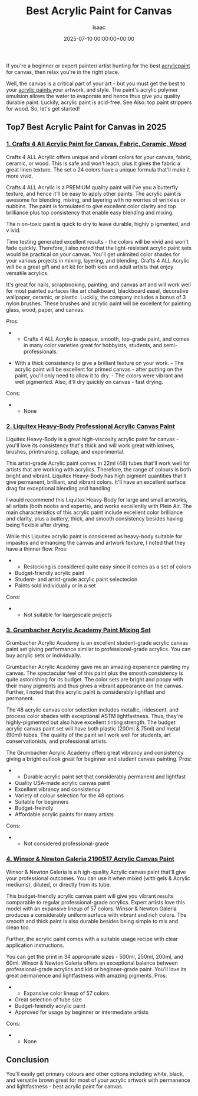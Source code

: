 ﻿---
title: Best Acrylic Paint for Canvas
description: If you're a beginner or expert painter artist hunting for the best acrylic paint for canvas, then relax you're in the right place. Well, the canvas is a...
slug: /best-acrylic-paint-for-canvas/
date: 2025-07-10 00:00:00+00:00
lastmod: 2025-07-10 00:00:00+03:00
author: Isaac
categories:
- Paint
tags:
- paint
- best
- acrylic
layout: post
---

If you're a beginner or expert painter/ artist hunting for the best [acrylic](https://pestpolicy.com/best-acrylic-paint-for-pouring/)[paint](https://pestpolicy.com/best-acrylic-paint-for-professional-artists/) for canvas, then relax you're in the right place.

Well, the canvas is a critical part of your art - but you must get the best to your [acrylic paints](https://sites.psu.edu/arwpassionblog/2018/04/26/acrylic-paint-pouring/),your artwork, and style. The paint's acrylic polymer emulsion allows the water to evaporate and hence thus give you quality durable paint. Luckily, acrylic paint is acid-free. See Also: top paint strippers for wood. So, let's get started!

## Top7 Best Acrylic Paint for Canvas in 2025

###  [1. Crafts 4 All Acrylic Paint for Canvas, Fabric, Ceramic, Wood](https://www.amazon.com/dp/B01EVJ8Q0Q/?tag=p-policy-20)

Crafts 4 ALL Acrylic offers unique and vibrant colors for your canvas, fabric, ceramic, or wood. This is safe and won't leach, plus it gives the fabric a great linen texture. The set o 24 colors have a unique formula that'll make it more vivid.

Crafts 4 ALL Acrylic is a PREMIUM quality paint will I've you a butterfly texture, and hence it'll be easy to apply other paints. The acrylic paint is awesome for blending, mixing, and layering with no worries of wrinkles or nubbins. The paint is formulated to give excellent color clarity and top brilliance plus top consistency that enable easy blending and mixing.

The n on-toxic paint is quick to dry to leave durable, highly p igmented, and v ivid.

Time testing generated excellent results - the colors will be vivid and won't fade quickly. Therefore, I also noted that the light-resistant acrylic paint sets would be practical on your canvas. You'll get unlimited color shades for your various projects in mixing, layering, and blending. Crafts 4 ALL Acrylic will be a great gift and art kit for both kids and adult artists that enjoy versatile acrylics.

It's great for nails, scrapbooking, painting, and canvas art and will work well for most painted surfaces like art chalkboard, blackboard easel, decorative wallpaper, ceramic, or plastic. Luckily, the company includes a bonus of 3 nylon brushes. These brushes and acrylic paint will be excellent for painting glass, wood, paper, and canvas.


Pros:
- - Crafts 4 ALL Acrylic is opaque, smooth, top-grade paint, and comes in many color varieties great for hobbyists, students, and semi-professionals.


- With a thick consistency to give a brilliant texture on your work. - The acrylic paint will be excellent for primed canvas - after putting on the paint, you'll only need to allow it to dry. - The colors were vibrant and well pigmented. Also, it'll dry quickly on canvas - fast drying.


Cons:
- - None



###  [2. Liquitex Heavy-Body Professional Acrylic Canvas Paint](https://www.amazon.com/dp/B075Y87RBX/?tag=p-policy-20)

Liquitex Heavy-Body is a great high-viscosity acrylic paint for canvas - you'll love its consistency that's thick and will work great with knives, brushes, printmaking, collage, and experimental.

This artist-grade Acrylic paint comes in 22ml (48) tubes that'll work well for artists that are working with acrylics. Therefore, the range of colours is both bright and vibrant. Liquitex Heavy-Body has high pigment quantities that'll give permanent, brilliant, and vibrant colors. It'll have an excellent surface drag for exceptional blending and handling.

I would recommend this Liquitex Heavy-Body for large and small artworks, all artists (both noobs and experts), and works excellently with Plein Air. The main characteristics of this acrylic paint include excellent color brilliance and clarity, plus a buttery, thick, and smooth consistency besides having being flexible after drying.

While this Liquitex acrylic paint is considered as heavy-body suitable for impastos and enhancing the canvas and artwork texture, I noted that they have a thinner flow. 
Pros:
- - Restocking is considered quite easy since it comes as a set of colors
- Budget-friendly acrylic paint
- Student- and artist-grade acrylic paint selectecion
- Paints sold individually or in a set



Cons:
- - Not suitable for lqargescale projects



###  [3. Grumbacher Acrylic Academy Paint Mixing Set](https://www.amazon.com/dp/B001E0HL66/?tag=p-policy-20)

Grumbacher Acrylic Academy is an excellent student-grade acrylic canvas paint set giving performance similar to professional-grade acrylics. You can buy acrylic sets or individually.

Grumbacher Acrylic Academy gave me an amazing experience painting my canvas. The spectacular feel of this paint plus the smooth consistency is quite astonishing for its budget. The color sets are bright and poopy with their many pigments and thus gives a vibrant appearance on the canvas. Further, I noted that this acrylic paint is considerably lightfast and permanent.

The 48 acrylic canvas color selection includes metallic, iridescent, and process color shades with exceptional ASTM lightfastness. Thus, they're highly-pigmented but also have excellent tinting strength. The budget acrylic canvas paint set will have both plastic (200ml & 75ml) and metal (90ml) tubes. The quality of the paint will work well for students, art conservationists, and professional artists.

The Grumbacher Acrylic Academy offers great vibrancy and consistency giving a bright outlook great for beginner and student canvas painting. 
Pros:
- - Durable acrylic paint set that considerably permanent and lightfast
- Quality USA-made acrylic canvas paint
- Excellent vibrancy and consistency
- Variety of colour selection for the 48 options
- Suitable for beginners
- Budget-freindly
- Affordable acrylic paints for many artists



Cons:
- - Not considered professional-grade



###  [4. Winsor & Newton Galeria 2190517 Acrylic Canvas Paint](https://www.amazon.com/dp/B00004THXG/?tag=p-policy-20)

Winsor & Newton Galeria is a h igh-quality Acrylic canvas paint that'll give your professional outcomes. You can use it when mixed (with gels & Acrylic mediums), diluted, or directly from its tube.

This budget-friendly acrylic canvas paint will give you vibrant results comparable to regular professional-grade acrylics. Expert artists love this model with an expansive lineup of 57 colors. Winsor & Newton Galeria produces a considerably uniform surface with vibrant and rich colors. The smooth and thick paint is also durable besides being simple to mix and clean too.

Further, the acrylic paint comes with a suitable usage recipe with clear application instructions.

You can get the print in 34 appropriate sizes - 500ml, 250ml, 200ml, and 60ml. Winsor & Newton Galeria offers an exceptional balance between professional-grade acrylics and kid or beginner-grade paint. You'll love its great permanence and lightfastness with amazing pigments. 
Pros:
- - Expansive color lineup of 57 colors
- Great selection of tube size
- Budget-feiendly acrylic paint
- Approved for usage by beginner or intermediate artists



Cons:
- - None



##  Conclusion

You'll easily get primary colours and other options including white, black, and versatile brown great for most of your acrylic artwork with permanence and lightfastness - best acrylic paint for canvas.


